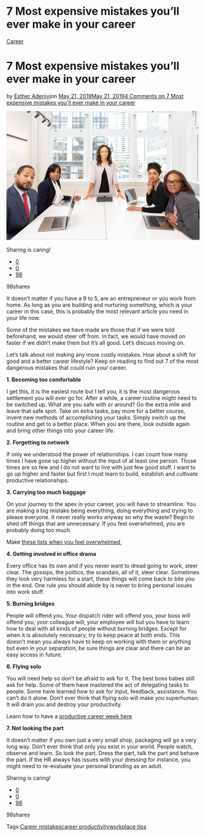 # 7 Most expensive mistakes you’ll ever make in your career

[Career](https://estheradeniyi.com/category/career/)
# 7 Most expensive mistakes you&#x2019;ll ever make in your career

by [Esther Adeniyi](https://estheradeniyi.com/author/esther-adeniyi/)on [May 21, 2019May 21, 2019](https://estheradeniyi.com/7-most-expensive-mistakes-youll-ever-make-in-your-career/)[4 Comments on 7 Most expensive mistakes you&#x2019;ll ever make in your career](https://estheradeniyi.com/7-most-expensive-mistakes-youll-ever-make-in-your-career/#comments)

![](images\pexels-photo-1367271.jpeg)

Sharing is caring!

- [0](https://www.facebook.com/sharer/sharer.php?u=https%3A%2F%2Festheradeniyi.com%2F7-most-expensive-mistakes-youll-ever-make-in-your-career%2F&amp;t=7%20Most%20expensive%20mistakes%20you%27ll%20ever%20make%20in%20your%20career)
- [0](https://twitter.com/intent/tweet?text=7%20Most%20expensive%20mistakes%20you%27ll%20ever%20make%20in%20your%20career&amp;url=https%3A%2F%2Festheradeniyi.com%2F7-most-expensive-mistakes-youll-ever-make-in-your-career%2F)
- [98](#)

98shares

It doesn&#x2019;t matter if you have a 9 to 5, are an entrepreneur or you work from home. As long as you are building and nurturing something, which is your career in this case, this is probably the most relevant article you need in your life now.

Some of the mistakes we have made are those that if we were told beforehand, we would steer off from. In fact, we would have moved on faster if we didn&#x2019;t make them but it&#x2019;s all good. Let&#x2019;s discuss moving on.

Let&#x2019;s talk about not making any more costly mistakes. How about a shift for good and a better career lifestyle? Keep on reading to find out 7 of the most dangerous mistakes that could ruin your career.

**1. Becoming too comfortable**

I get this, it is the easiest route but I tell you, it is the most dangerous settlement you will ever go for. After a while, a career routine might need to be switched up. What are you safe with or around? Go the extra mile and leave that safe spot. Take on extra tasks, pay more for a better course, invent new methods of accomplishing your tasks. Simply switch up the routine and get to a better place. When you are there, look outside again and bring other things into your career life.

**2. Forgetting to network**

If only we understood the power of relationships. I can count how many times I have gone up higher without the input of at least one person. Those times are so few and I do not want to live with just few good stuff. I want to go up higher and faster but first I must learn to build, establish and cultivate productive relationships.

**3. Carrying too much baggage**

On your journey to the apex in your career, you will have to streamline. You are making a big mistake being everything, doing everything and trying to please everyone. It never really works anyway so why the waste? Begin to shed off things that are unnecessary. If you feel overwhelmed, you are probably doing too much.

Make [these lists when you feel overwhelmed&#xA0;](https://estheradeniyi.com/lists-to-make-when-life-gets-really-overwhelming/)

**4. Getting involved in office drama**

Every office has its own and if you never want to dread going to work, steer clear. The gossips, the politics, the scandals, all of it, steer clear. Sometimes they look very harmless for a start, these things will come back to bite you in the end. One rule you should abide by is never to bring personal issues into work stuff.

**5. Burning bridges**

People will offend you. Your dispatch rider will offend you, your boss will offend you, your colleague will, your employee will but you have to learn how to deal with all kinds of people without burning bridges. Except for when it is absolutely necessary, try to keep peace at both ends. This doesn&#x2019;t mean you always have to keep on working with them or anything but even in your separation, be sure things are clear and there can be an easy access in future.

**6. Flying solo**

You will need help so don&#x2019;t be afraid to ask for it. The best boss babes still ask for help. Some of them have mastered the act of delegating tasks to people. Some have learned how to ask for input, feedback, assistance. You can&#x2019;t do it alone. Don&#x2019;t ever think that flying solo will make you superhuman. It will drain you and destroy your productivity.

Learn how to have a [productive career week here](https://estheradeniyi.com/how-to-have-the-most-productive-week-ever/)

**7. Not looking the part**

It doesn&#x2019;t matter if you own just a very small shop, packaging will go a very long way. Don&#x2019;t ever think that only you exist in your world. People watch, observe and learn. So look the part. Dress the part, talk the part and behave the part. If the HR always has issues with your dressing for instance, you might need to re-evaluate your personal branding as an adult.

Sharing is caring!

- [0](https://www.facebook.com/sharer/sharer.php?u=https%3A%2F%2Festheradeniyi.com%2F7-most-expensive-mistakes-youll-ever-make-in-your-career%2F&amp;t=7%20Most%20expensive%20mistakes%20you%27ll%20ever%20make%20in%20your%20career)
- [0](https://twitter.com/intent/tweet?text=7%20Most%20expensive%20mistakes%20you%27ll%20ever%20make%20in%20your%20career&amp;url=https%3A%2F%2Festheradeniyi.com%2F7-most-expensive-mistakes-youll-ever-make-in-your-career%2F)
- [98](#)

98shares

Tags:[Career mistakes](https://estheradeniyi.com/tag/career-mistakes/)[career productivity](https://estheradeniyi.com/tag/career-productivity/)[workplace tips](https://estheradeniyi.com/tag/workplace-tips/)